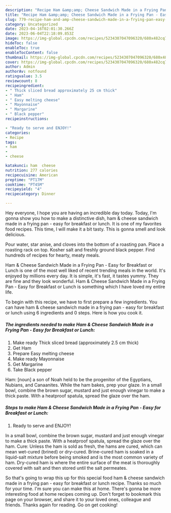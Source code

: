 ```yaml
---
description: "Recipe Ham &amp;amp; Cheese Sandwich Made in a Frying Pan - Easy for Breakfast or Lunch the Very Delicious}"
title: "Recipe Ham &amp;amp; Cheese Sandwich Made in a Frying Pan - Easy for Breakfast or Lunch the Very Delicious}"
slug: 779-recipe-ham-and-amp-cheese-sandwich-made-in-a-frying-pan-easy-for-breakfast-or-lunch-the-very-delicious
category: Uncategorized
date: 2023-04-16T02:01:30.266Z
date: 2023-06-04T22:18:09.853Z
image: https://img-global.cpcdn.com/recipes/5234307047096320/680x482cq70/ham-cheese-sandwich-made-in-a-frying-pan-easy-for-breakfast-or-lunch-recipe-main-photo.jpg
hideToc: false
enableToc: true
enableTocContent: false
thumbnail: https://img-global.cpcdn.com/recipes/5234307047096320/680x482cq70/ham-cheese-sandwich-made-in-a-frying-pan-easy-for-breakfast-or-lunch-recipe-main-photo.jpg
cover: https://img-global.cpcdn.com/recipes/5234307047096320/680x482cq70/ham-cheese-sandwich-made-in-a-frying-pan-easy-for-breakfast-or-lunch-recipe-main-photo.jpg
author: Admin
authorAv: notfound
ratingvalue: 3.5
reviewcount: 8
recipeingredient:
- " Thick sliced bread approximately 25 cm thick"
- " Ham"
- " Easy melting cheese"
- " Mayonnaise"
- " Margarine"
- " Black pepper"
recipeinstructions:

- "Ready to serve and ENJOY!"
categories:
- Recipe
tags:
- ham
- 
- cheese

katakunci: ham  cheese 
nutrition: 277 calories
recipecuisine: American
preptime: "PT17M"
cooktime: "PT45M"
recipeyield: "4"
recipecategory: Dinner

---
```



Hey everyone, I hope you are having an incredible day today. Today, I'm gonna show you how to make a distinctive dish, ham &amp; cheese sandwich made in a frying pan - easy for breakfast or lunch. It is one of my favorites food recipes. This time, I will make it a bit tasty. This is gonna smell and look delicious.

Pour water, star anise, and cloves into the bottom of a roasting pan. Place a roasting rack on top. Kosher salt and freshly ground black pepper. Find hundreds of recipes for hearty, meaty meals.

Ham &amp; Cheese Sandwich Made in a Frying Pan - Easy for Breakfast or Lunch is one of the most well liked of recent trending meals in the world. It's enjoyed by millions every day. It is simple, it's fast, it tastes yummy. They are fine and they look wonderful. Ham &amp; Cheese Sandwich Made in a Frying Pan - Easy for Breakfast or Lunch is something which I have loved my entire life.


To begin with this recipe, we have to first prepare a few ingredients. You can have ham &amp; cheese sandwich made in a frying pan - easy for breakfast or lunch using 6 ingredients and 0 steps. Here is how you cook it.

<!--inarticleads1-->

##### The ingredients needed to make Ham &amp; Cheese Sandwich Made in a Frying Pan - Easy for Breakfast or Lunch:

1. Make ready  Thick sliced bread (approximately 2.5 cm thick)
1. Get  Ham
1. Prepare  Easy melting cheese
1. Make ready  Mayonnaise
1. Get  Margarine
1. Take  Black pepper


Ham: [noun] a son of Noah held to be the progenitor of the Egyptians, Nubians, and Canaanites. While the ham bakes, prep your glaze. In a small bowl, combine the brown sugar, mustard and just enough vinegar to make a thick paste. With a heatproof spatula, spread the glaze over the ham. 

<!--inarticleads2-->

##### Steps to make Ham &amp; Cheese Sandwich Made in a Frying Pan - Easy for Breakfast or Lunch:


1. Ready to serve and ENJOY!

In a small bowl, combine the brown sugar, mustard and just enough vinegar to make a thick paste. With a heatproof spatula, spread the glaze over the ham. Cure: Unless the ham is sold as fresh, the hams are cured, which can mean wet-cured (brined) or dry-cured. Brine-cured ham is soaked in a liquid-salt mixture before being smoked and is the most common variety of ham. Dry-cured ham is where the entire surface of the meat is thoroughly covered with salt and then stored until the salt permeates. 

So that's going to wrap this up for this special food ham &amp; cheese sandwich made in a frying pan - easy for breakfast or lunch recipe. Thanks so much for your time. I'm sure you can make this at home. There's gonna be more interesting food at home recipes coming up. Don't forget to bookmark this page on your browser, and share it to your loved ones, colleague and friends. Thanks again for reading. Go on get cooking!
